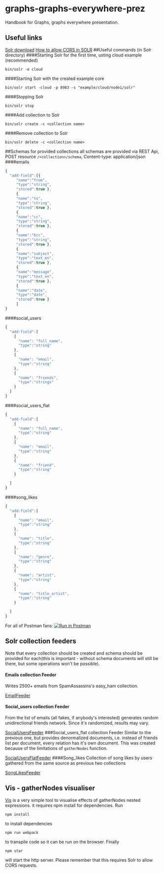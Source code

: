 # graphs-graphs-everywhere-prez

Handbook for Graphs, graphs everywhere presentation. 

## Useful links
[Solr download](http://archive.apache.org/dist/lucene/solr/6.2.0/)
[How to allow CORS in SOLR](http://marianoguerra.org/posts/enable-cors-in-apache-solr.html)
##Useful commands (in Solr directory)
####Starting Solr for the first time, usting cloud example (recommended)
```
bin/solr -e cloud
```
####Starting Solr with the created example core
```
bin/solr start -cloud -p 8983 -s "example/cloud/node1/solr"
```
####Stopping Solr
```
bin/solr stop
```
####Add collection to Solr
```
bin/solr create -c <collection name>
```

####Remove collection to Solr
```
bin/solr delete -c <collection name>
```
##Schemas for provided collections
all schemas are provided via REST Api, POST resource `/<collection>/schema`, Content-type: application/json
####emails
```javascript
{
  "add-field":[{
     "name":"from",
     "type":"string",
     "stored":true },
     {
     "name":"to",
     "type":"string",
     "stored":true },
     {
     "name":"cc",
     "type":"string",
     "stored":true },
     {
     "name":"bcc",
     "type":"string",
     "stored":true },
     {
     "name":"subject",
     "type":"text_en",
     "stored":true },
     {
     "name":"message",
     "type":"text_en",
     "stored":true },
     {
     "name":"date",
     "type":"date",
     "stored":true }
     ]
}
```
####social_users
```javascript
{
  "add-field":[
    {
      "name": "full_name",
      "type":"string"
    },
    {
      "name": "email",
      "type":"string"
    },
    {
      "name": "friends",
      "type":"strings"
    }
  ]
}
```
####social_users_flat
```javascript
{
  "add-field":[
    {
      "name": "full_name",
      "type":"string"
    },
    {
      "name": "email",
      "type":"string"
    },
    {
      "name": "friend",
      "type":"string"
    }

  ]
}
```
####song_likes
```javascript
{
  "add-field":[
    {
      "name": "email",
      "type":"string"
    },
    {
      "name": "title",
      "type":"string"
    },
    {
      "name": "genre",
      "type":"string"
    },
    {
      "name": "artist",
      "type":"string"
    },
    {
      "name": "title_artist",
      "type":"string"
    }

  ]
}
```

For all of Postman fans:
[![Run in Postman](https://run.pstmn.io/button.svg)](https://app.getpostman.com/run-collection/eaffa82012ba323c9f49)

## Solr collection feeders
Note that every collection should be created and schema should be provided for each(this is important - without schema documents will still be there, but some operations won't be possible).

#### Emails collection Feeder
Writes  2500+ emails from SpamAssassins's easy_ham collection. 

[EmailFeeder](/solr-example/src/main/java/jug/solrexample/feed/EmailFeeder.java)
#### Social_users collection Feeder
From the list of emails (all fakes, if anybody's interested) generates random unidirectional friends network. Since it's randomized, results may vary. 

[SocialUsersFeeder](/solr-example/src/main/java/jug/solrexample/feed/SocialUsersFeeder.java)
###Social_users_flat collection Feeder
Similar to the previous one, but provides denormalized documents, i.e. instead of friends list per document, every relation has it's own document. This was created because of the limitations of `gatherNodes` function.

[SocialUsersFlatFeeder]((/solr-example/src/main/java/jug/solrexample/feed/SocialUsersFlatFeeder.java))
####Song_likes
Collection of song likes by users gathered from the same source as previous two collections

[SongLikesFeeder](/solr-example/src/main/java/jug/solrexample/feed/SongLikesFeeder.java)

## Vis - gatherNodes visualiser
[Vis](/vis) is a very simple tool to visualise effects of gatherNodes nested expressions. it requires npm install for dependencies. Run
```
npm install
```
to install dependencies
```
npm run webpack
```
to transpile code so it can be run on the browser. Finally
```
npm star
```
will start the http server. Please remember that this requires Solr to allow CORS requests.

